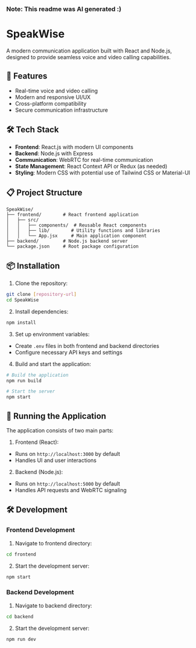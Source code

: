### Note: This readme was AI generated :)

# SpeakWise

A modern communication application built with React and Node.js, designed to provide seamless voice and video calling capabilities.

## 🚀 Features

- Real-time voice and video calling
- Modern and responsive UI/UX
- Cross-platform compatibility
- Secure communication infrastructure

## 🛠️ Tech Stack

- **Frontend**: React.js with modern UI components
- **Backend**: Node.js with Express
- **Communication**: WebRTC for real-time communication
- **State Management**: React Context API or Redux (as needed)
- **Styling**: Modern CSS with potential use of Tailwind CSS or Material-UI

## 📋 Project Structure

```
SpeakWise/
├── frontend/        # React frontend application
│   ├── src/
│   │   ├── components/  # Reusable React components
│   │   ├── lib/        # Utility functions and libraries
│   │   └── App.jsx     # Main application component
├── backend/         # Node.js backend server
└── package.json     # Root package configuration
```

## 📦 Installation

1. Clone the repository:
```bash
git clone [repository-url]
cd SpeakWise
```

2. Install dependencies:
```bash
npm install
```

3. Set up environment variables:
- Create `.env` files in both frontend and backend directories
- Configure necessary API keys and settings

4. Build and start the application:
```bash
# Build the application
npm run build

# Start the server
npm start
```

## 🚀 Running the Application

The application consists of two main parts:

1. Frontend (React):
- Runs on `http://localhost:3000` by default
- Handles UI and user interactions

2. Backend (Node.js):
- Runs on `http://localhost:5000` by default
- Handles API requests and WebRTC signaling

## 🛠️ Development

### Frontend Development

1. Navigate to frontend directory:
```bash
cd frontend
```

2. Start the development server:
```bash
npm start
```

### Backend Development

1. Navigate to backend directory:
```bash
cd backend
```

2. Start the development server:
```bash
npm run dev
```

